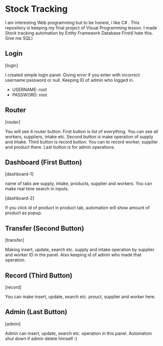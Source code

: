 # Stock Tracking
I am interesting Web programming but to be honest, i like C# . This repository is keeping my final project of Visual Programming lesson. I made Stock tracking automation by Entity Framework Database First(I hate this. Give me SQL)

## Login

[login]

I created simple login panel. Giving error if you enter with incorrect username password or null. Keeping ID of admin who logged in. 
- USERNAME: root
- PASSWORD: root

## Router

[router]

You will see 4 router button. First button is list of everything. You can see all workers, suppliers, intake etc. Second button is make operation of supply and intake. Third button is record button. You can to record worker, supplier and product there. Last button is for admin operations.

## Dashboard (First Button)

[dashboard-1]

name of tabs are supply, intake, products, supplier and workers. You can make real time search in inputs.

[dashboard-2]

If you click id of product in product tab, automation will show amount of product as popup.

## Transfer (Second Button)

[transfer]

Making insert, update, search etc. supply and intake operation by supplier and worker ID in the panel. Also keeping id of admin who made that operation.

## Record (Third Button)

[record]

You can make insert, update, search etc. prouct, supplier and worker here. 

## Admin (Last Button)

[admin]

Admin can insert, update, search etc. operation in this panel. Automation shut down if admin delete himself :)